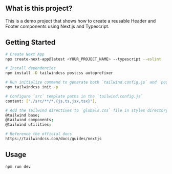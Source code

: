 ## What is this project?

This is a demo project that shows how to create a reusable Header and Footer components using Next.js and Typescript.

## Getting Started

```bash
# Create Next App 
npx create-next-app@latest <YOUR_PROJECT_NAME> --typescript --eslint

# Install dependencies
npm install -D tailwindcss postcss autoprefixer

# Run initialize command to generate both `tailwind.config.js` and `postcss.config.js`
npx tailwindcss init -p

# Configure `src` template paths in the `tailwind.config.js`
content: ["./src/**/*.{js,ts,jsx,tsx}"],

# Add the Tailwind directives to `globals.css` file in styles directory
@tailwind base;
@tailwind components;
@tailwind utilities;

# Reference the official docs
https://tailwindcss.com/docs/guides/nextjs
```

## Usage

```bash
npm run dev
```